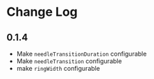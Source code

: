 # Change Log

## 0.1.4

- Make `needleTransitionDuration` configurable
- Make `needleTransition` configurable
- make `ringWidth` configurable